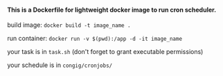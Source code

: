 #### This is a Dockerfile for lightweight docker image to run cron scheduler.

build image: `docker build -t image_name .`

run container:  `docker run -v $(pwd):/app -d -it image_name`

your task is in `task.sh` (don't forget to grant executable permissions)

your schedule is in `congig/cronjobs/`



